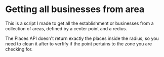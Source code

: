 # Getting all businesses from area

This is a script I made to get all the establishment or businesses from a collection of areas, defined by a center point and a redius.

The Places API doesn't return exactly the places inside the radius, so you need to clean it after to verfify if the point pertains to the zone you are checking for.
